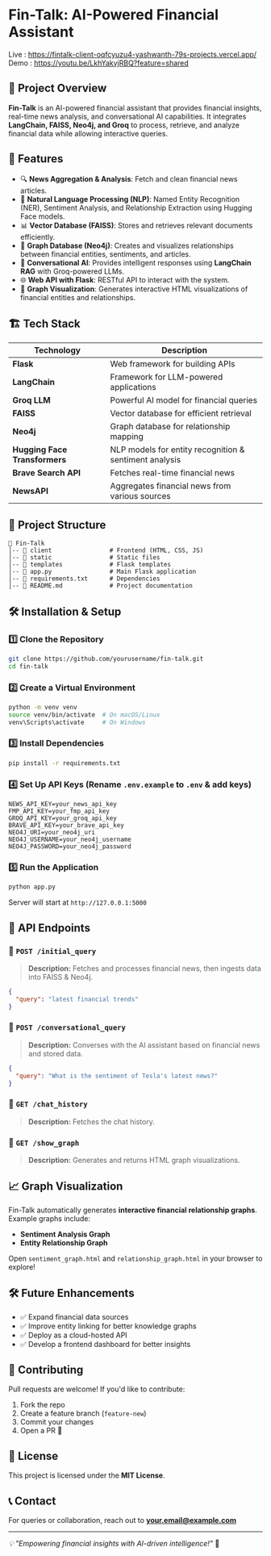 # Fin-Talk: AI-Powered Financial Assistant

Live : https://fintalk-client-oqfcyuzu4-yashwanth-79s-projects.vercel.app/
Demo : https://youtu.be/LkhYakvjRBQ?feature=shared

## 📌 Project Overview
**Fin-Talk** is an AI-powered financial assistant that provides financial insights, real-time news analysis, and conversational AI capabilities. It integrates **LangChain, FAISS, Neo4j, and Groq** to process, retrieve, and analyze financial data while allowing interactive queries.

## 🚀 Features
- 🔍 **News Aggregation & Analysis**: Fetch and clean financial news articles.
- 🧠 **Natural Language Processing (NLP)**: Named Entity Recognition (NER), Sentiment Analysis, and Relationship Extraction using Hugging Face models.
- 📊 **Vector Database (FAISS)**: Stores and retrieves relevant documents efficiently.
- 🏦 **Graph Database (Neo4j)**: Creates and visualizes relationships between financial entities, sentiments, and articles.
- 🤖 **Conversational AI**: Provides intelligent responses using **LangChain RAG** with Groq-powered LLMs.
- 🌐 **Web API with Flask**: RESTful API to interact with the system.
- 🎨 **Graph Visualization**: Generates interactive HTML visualizations of financial entities and relationships.

## 🏗️ Tech Stack
| Technology | Description |
|------------|-------------|
| **Flask** | Web framework for building APIs |
| **LangChain** | Framework for LLM-powered applications |
| **Groq LLM** | Powerful AI model for financial queries |
| **FAISS** | Vector database for efficient retrieval |
| **Neo4j** | Graph database for relationship mapping |
| **Hugging Face Transformers** | NLP models for entity recognition & sentiment analysis |
| **Brave Search API** | Fetches real-time financial news |
| **NewsAPI** | Aggregates financial news from various sources |

## 📂 Project Structure
```plaintext
📁 Fin-Talk
│-- 📁 client                # Frontend (HTML, CSS, JS)
│-- 📁 static                # Static files
│-- 📁 templates             # Flask templates
│-- 📄 app.py                # Main Flask application
│-- 📄 requirements.txt      # Dependencies
│-- 📄 README.md             # Project documentation
```

## 🛠️ Installation & Setup

### 1️⃣ Clone the Repository
```bash
git clone https://github.com/yourusername/fin-talk.git
cd fin-talk
```

### 2️⃣ Create a Virtual Environment
```bash
python -m venv venv
source venv/bin/activate  # On macOS/Linux
venv\Scripts\activate     # On Windows
```

### 3️⃣ Install Dependencies
```bash
pip install -r requirements.txt
```

### 4️⃣ Set Up API Keys (Rename `.env.example` to `.env` & add keys)
```plaintext
NEWS_API_KEY=your_news_api_key
FMP_API_KEY=your_fmp_api_key
GROQ_API_KEY=your_groq_api_key
BRAVE_API_KEY=your_brave_api_key
NEO4J_URI=your_neo4j_uri
NEO4J_USERNAME=your_neo4j_username
NEO4J_PASSWORD=your_neo4j_password
```

### 5️⃣ Run the Application
```bash
python app.py
```
Server will start at `http://127.0.0.1:5000`

## 📡 API Endpoints

### 🔹 `POST /initial_query`
> **Description:** Fetches and processes financial news, then ingests data into FAISS & Neo4j.
```json
{
  "query": "latest financial trends"
}
```

### 🔹 `POST /conversational_query`
> **Description:** Converses with the AI assistant based on financial news and stored data.
```json
{
  "query": "What is the sentiment of Tesla's latest news?"
}
```

### 🔹 `GET /chat_history`
> **Description:** Fetches the chat history.

### 🔹 `GET /show_graph`
> **Description:** Generates and returns HTML graph visualizations.

## 📈 Graph Visualization
Fin-Talk automatically generates **interactive financial relationship graphs**. Example graphs include:
- **Sentiment Analysis Graph**
- **Entity Relationship Graph**

Open `sentiment_graph.html` and `relationship_graph.html` in your browser to explore!

## 🛠️ Future Enhancements
- ✅ Expand financial data sources
- ✅ Improve entity linking for better knowledge graphs
- ✅ Deploy as a cloud-hosted API
- ✅ Develop a frontend dashboard for better insights

## 🎯 Contributing
Pull requests are welcome! If you'd like to contribute:
1. Fork the repo
2. Create a feature branch (`feature-new`)
3. Commit your changes
4. Open a PR 🚀

## 📝 License
This project is licensed under the **MIT License**.

## 📞 Contact
For queries or collaboration, reach out to **your.email@example.com**

---

_💡 "Empowering financial insights with AI-driven intelligence!"_ 🚀
